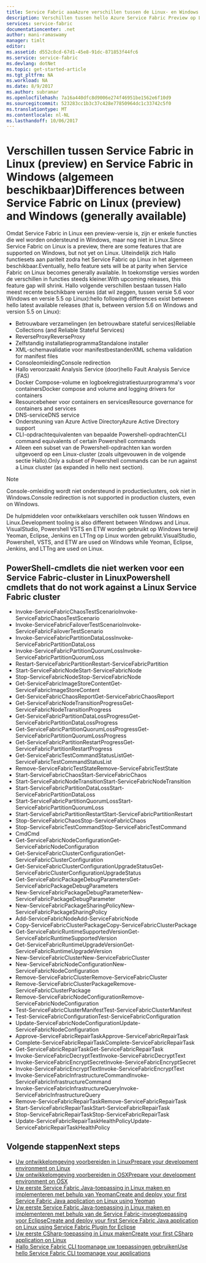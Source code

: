 ```yaml
---
title: Service Fabric aaaAzure verschillen tussen de Linux- en Windows | Microsoft Docs
description: Verschillen tussen hello Azure Service Fabric Preview op Linux- en Azure Service Fabric in Windows.
services: service-fabric
documentationcenter: .net
author: mani-ramaswamy
manager: timlt
editor: 
ms.assetid: d552c8cd-67d1-45e8-91dc-871853f44fc6
ms.service: service-fabric
ms.devlang: dotNet
ms.topic: get-started-article
ms.tgt_pltfrm: NA
ms.workload: NA
ms.date: 8/9/2017
ms.author: subramar
ms.openlocfilehash: 7a16a440dfc8d9006e274f46951be1562e6f10d9
ms.sourcegitcommit: 523283cc1b3c37c428e77850964dc1c33742c5f0
ms.translationtype: MT
ms.contentlocale: nl-NL
ms.lasthandoff: 10/06/2017
---
```

# <a name="differences-between-service-fabric-on-linux-preview-and-windows-generally-available"></a><span data-ttu-id="99e69-103">Verschillen tussen Service Fabric in Linux (preview) en Service Fabric in Windows (algemeen beschikbaar)</span><span class="sxs-lookup"><span data-stu-id="99e69-103">Differences between Service Fabric on Linux (preview) and Windows (generally available)</span></span>

<span data-ttu-id="99e69-104">Omdat Service Fabric in Linux een preview-versie is, zijn er enkele functies die wel worden ondersteund in Windows, maar nog niet in Linux.</span><span class="sxs-lookup"><span data-stu-id="99e69-104">Since Service Fabric on Linux is a preview, there are some features that are supported on Windows, but not yet on Linux.</span></span> <span data-ttu-id="99e69-105">Uiteindelijk zich Hallo functiesets aan pariteit zodra het Service Fabric op Linux in het algemeen beschikbaar.</span><span class="sxs-lookup"><span data-stu-id="99e69-105">Eventually, hello feature sets will be at parity when Service Fabric on Linux becomes generally available.</span></span> <span data-ttu-id="99e69-106">In toekomstige versies worden de verschillen in functies steeds kleiner.</span><span class="sxs-lookup"><span data-stu-id="99e69-106">With upcoming releases, this feature gap will shrink.</span></span> <span data-ttu-id="99e69-107">Hallo volgende verschillen bestaan tussen Hallo meest recente beschikbare versies (dat wil zeggen, tussen versie 5.6 voor Windows en versie 5.5 op Linux):</span><span class="sxs-lookup"><span data-stu-id="99e69-107">hello following differences exist between hello latest available releases (that is, between version 5.6 on Windows and version 5.5 on Linux):</span></span> 

* <span data-ttu-id="99e69-108">Betrouwbare verzamelingen (en betrouwbare stateful services)</span><span class="sxs-lookup"><span data-stu-id="99e69-108">Reliable Collections (and Reliable Stateful Services)</span></span> 
* <span data-ttu-id="99e69-109">ReverseProxy</span><span class="sxs-lookup"><span data-stu-id="99e69-109">ReverseProxy</span></span> 
* <span data-ttu-id="99e69-110">Zelfstandig installatieprogramma</span><span class="sxs-lookup"><span data-stu-id="99e69-110">Standalone installer</span></span> 
* <span data-ttu-id="99e69-111">XML-schemavalidatie voor manifestbestanden</span><span class="sxs-lookup"><span data-stu-id="99e69-111">XML schema validation for manifest files</span></span> 
* <span data-ttu-id="99e69-112">Consoleomleiding</span><span class="sxs-lookup"><span data-stu-id="99e69-112">Console redirection</span></span> 
* <span data-ttu-id="99e69-113">Hallo veroorzaakt Analysis Service (door)</span><span class="sxs-lookup"><span data-stu-id="99e69-113">hello Fault Analysis Service (FAS)</span></span>
* <span data-ttu-id="99e69-114">Docker Compose-volume en logboekregistratiestuurprogramma's voor containers</span><span class="sxs-lookup"><span data-stu-id="99e69-114">Docker compose and volume and logging drivers for containers</span></span> 
* <span data-ttu-id="99e69-115">Resourcebeheer voor containers en services</span><span class="sxs-lookup"><span data-stu-id="99e69-115">Resource governance for containers and services</span></span> 
* <span data-ttu-id="99e69-116">DNS-service</span><span class="sxs-lookup"><span data-stu-id="99e69-116">DNS service</span></span>
* <span data-ttu-id="99e69-117">Ondersteuning van Azure Active Directory</span><span class="sxs-lookup"><span data-stu-id="99e69-117">Azure Active Directory support</span></span>
* <span data-ttu-id="99e69-118">CLI-opdrachtequivalenten van bepaalde Powershell-opdrachten</span><span class="sxs-lookup"><span data-stu-id="99e69-118">CLI command equivalents of certain Powershell commands</span></span> 
* <span data-ttu-id="99e69-119">Alleen een subset van de Powershell-opdrachten kan worden uitgevoerd op een Linux-cluster (zoals uitgevouwen in de volgende sectie Hallo).</span><span class="sxs-lookup"><span data-stu-id="99e69-119">Only a subset of Powershell commands can be run against a Linux cluster (as expanded in hello next section).</span></span>

>[!NOTE]
><span data-ttu-id="99e69-120">Console-omleiding wordt niet ondersteund in productieclusters, ook niet in Windows.</span><span class="sxs-lookup"><span data-stu-id="99e69-120">Console redirection is not supported in production clusters, even on Windows.</span></span>

<span data-ttu-id="99e69-121">De hulpmiddelen voor ontwikkelaars verschillen ook tussen Windows en Linux.</span><span class="sxs-lookup"><span data-stu-id="99e69-121">Development tooling is also different between Windows and Linux.</span></span> <span data-ttu-id="99e69-122">VisualStudio, Powershell VSTS en ETW worden gebruikt op Windows terwijl Yeoman, Eclipse, Jenkins en LTTng op Linux worden gebruikt.</span><span class="sxs-lookup"><span data-stu-id="99e69-122">VisualStudio, Powershell, VSTS, and ETW are used on Windows while Yeoman, Eclipse, Jenkins, and LTTng are used on Linux.</span></span>

## <a name="powershell-cmdlets-that-do-not-work-against-a-linux-service-fabric-cluster"></a><span data-ttu-id="99e69-123">PowerShell-cmdlets die niet werken voor een Service Fabric-cluster in Linux</span><span class="sxs-lookup"><span data-stu-id="99e69-123">Powershell cmdlets that do not work against a Linux Service Fabric cluster</span></span>

* <span data-ttu-id="99e69-124">Invoke-ServiceFabricChaosTestScenario</span><span class="sxs-lookup"><span data-stu-id="99e69-124">Invoke-ServiceFabricChaosTestScenario</span></span>
* <span data-ttu-id="99e69-125">Invoke-ServiceFabricFailoverTestScenario</span><span class="sxs-lookup"><span data-stu-id="99e69-125">Invoke-ServiceFabricFailoverTestScenario</span></span>
* <span data-ttu-id="99e69-126">Invoke-ServiceFabricPartitionDataLoss</span><span class="sxs-lookup"><span data-stu-id="99e69-126">Invoke-ServiceFabricPartitionDataLoss</span></span>
* <span data-ttu-id="99e69-127">Invoke-ServiceFabricPartitionQuorumLoss</span><span class="sxs-lookup"><span data-stu-id="99e69-127">Invoke-ServiceFabricPartitionQuorumLoss</span></span>
* <span data-ttu-id="99e69-128">Restart-ServiceFabricPartition</span><span class="sxs-lookup"><span data-stu-id="99e69-128">Restart-ServiceFabricPartition</span></span>
* <span data-ttu-id="99e69-129">Start-ServiceFabricNode</span><span class="sxs-lookup"><span data-stu-id="99e69-129">Start-ServiceFabricNode</span></span>
* <span data-ttu-id="99e69-130">Stop-ServiceFabricNode</span><span class="sxs-lookup"><span data-stu-id="99e69-130">Stop-ServiceFabricNode</span></span>
* <span data-ttu-id="99e69-131">Get-ServiceFabricImageStoreContent</span><span class="sxs-lookup"><span data-stu-id="99e69-131">Get-ServiceFabricImageStoreContent</span></span>
* <span data-ttu-id="99e69-132">Get-ServiceFabricChaosReport</span><span class="sxs-lookup"><span data-stu-id="99e69-132">Get-ServiceFabricChaosReport</span></span>
* <span data-ttu-id="99e69-133">Get-ServiceFabricNodeTransitionProgress</span><span class="sxs-lookup"><span data-stu-id="99e69-133">Get-ServiceFabricNodeTransitionProgress</span></span>
* <span data-ttu-id="99e69-134">Get-ServiceFabricPartitionDataLossProgress</span><span class="sxs-lookup"><span data-stu-id="99e69-134">Get-ServiceFabricPartitionDataLossProgress</span></span>
* <span data-ttu-id="99e69-135">Get-ServiceFabricPartitionQuorumLossProgress</span><span class="sxs-lookup"><span data-stu-id="99e69-135">Get-ServiceFabricPartitionQuorumLossProgress</span></span>
* <span data-ttu-id="99e69-136">Get-ServiceFabricPartitionRestartProgress</span><span class="sxs-lookup"><span data-stu-id="99e69-136">Get-ServiceFabricPartitionRestartProgress</span></span>
* <span data-ttu-id="99e69-137">Get-ServiceFabricTestCommandStatusList</span><span class="sxs-lookup"><span data-stu-id="99e69-137">Get-ServiceFabricTestCommandStatusList</span></span>
* <span data-ttu-id="99e69-138">Remove-ServiceFabricTestState</span><span class="sxs-lookup"><span data-stu-id="99e69-138">Remove-ServiceFabricTestState</span></span>
* <span data-ttu-id="99e69-139">Start-ServiceFabricChaos</span><span class="sxs-lookup"><span data-stu-id="99e69-139">Start-ServiceFabricChaos</span></span>
* <span data-ttu-id="99e69-140">Start-ServiceFabricNodeTransition</span><span class="sxs-lookup"><span data-stu-id="99e69-140">Start-ServiceFabricNodeTransition</span></span>
* <span data-ttu-id="99e69-141">Start-ServiceFabricPartitionDataLoss</span><span class="sxs-lookup"><span data-stu-id="99e69-141">Start-ServiceFabricPartitionDataLoss</span></span>
* <span data-ttu-id="99e69-142">Start-ServiceFabricPartitionQuorumLoss</span><span class="sxs-lookup"><span data-stu-id="99e69-142">Start-ServiceFabricPartitionQuorumLoss</span></span>
* <span data-ttu-id="99e69-143">Start-ServiceFabricPartitionRestart</span><span class="sxs-lookup"><span data-stu-id="99e69-143">Start-ServiceFabricPartitionRestart</span></span>
* <span data-ttu-id="99e69-144">Stop-ServiceFabricChaos</span><span class="sxs-lookup"><span data-stu-id="99e69-144">Stop-ServiceFabricChaos</span></span>
* <span data-ttu-id="99e69-145">Stop-ServiceFabricTestCommand</span><span class="sxs-lookup"><span data-stu-id="99e69-145">Stop-ServiceFabricTestCommand</span></span>
* <span data-ttu-id="99e69-146">Cmd</span><span class="sxs-lookup"><span data-stu-id="99e69-146">Cmd</span></span>
* <span data-ttu-id="99e69-147">Get-ServiceFabricNodeConfiguration</span><span class="sxs-lookup"><span data-stu-id="99e69-147">Get-ServiceFabricNodeConfiguration</span></span>
* <span data-ttu-id="99e69-148">Get-ServiceFabricClusterConfiguration</span><span class="sxs-lookup"><span data-stu-id="99e69-148">Get-ServiceFabricClusterConfiguration</span></span>
* <span data-ttu-id="99e69-149">Get-ServiceFabricClusterConfigurationUpgradeStatus</span><span class="sxs-lookup"><span data-stu-id="99e69-149">Get-ServiceFabricClusterConfigurationUpgradeStatus</span></span>
* <span data-ttu-id="99e69-150">Get-ServiceFabricPackageDebugParameters</span><span class="sxs-lookup"><span data-stu-id="99e69-150">Get-ServiceFabricPackageDebugParameters</span></span>
* <span data-ttu-id="99e69-151">New-ServiceFabricPackageDebugParameter</span><span class="sxs-lookup"><span data-stu-id="99e69-151">New-ServiceFabricPackageDebugParameter</span></span>
* <span data-ttu-id="99e69-152">New-ServiceFabricPackageSharingPolicy</span><span class="sxs-lookup"><span data-stu-id="99e69-152">New-ServiceFabricPackageSharingPolicy</span></span>
* <span data-ttu-id="99e69-153">Add-ServiceFabricNode</span><span class="sxs-lookup"><span data-stu-id="99e69-153">Add-ServiceFabricNode</span></span>
* <span data-ttu-id="99e69-154">Copy-ServiceFabricClusterPackage</span><span class="sxs-lookup"><span data-stu-id="99e69-154">Copy-ServiceFabricClusterPackage</span></span>
* <span data-ttu-id="99e69-155">Get-ServiceFabricRuntimeSupportedVersion</span><span class="sxs-lookup"><span data-stu-id="99e69-155">Get-ServiceFabricRuntimeSupportedVersion</span></span>
* <span data-ttu-id="99e69-156">Get-ServiceFabricRuntimeUpgradeVersion</span><span class="sxs-lookup"><span data-stu-id="99e69-156">Get-ServiceFabricRuntimeUpgradeVersion</span></span>
* <span data-ttu-id="99e69-157">New-ServiceFabricCluster</span><span class="sxs-lookup"><span data-stu-id="99e69-157">New-ServiceFabricCluster</span></span>
* <span data-ttu-id="99e69-158">New-ServiceFabricNodeConfiguration</span><span class="sxs-lookup"><span data-stu-id="99e69-158">New-ServiceFabricNodeConfiguration</span></span>
* <span data-ttu-id="99e69-159">Remove-ServiceFabricCluster</span><span class="sxs-lookup"><span data-stu-id="99e69-159">Remove-ServiceFabricCluster</span></span>
* <span data-ttu-id="99e69-160">Remove-ServiceFabricClusterPackage</span><span class="sxs-lookup"><span data-stu-id="99e69-160">Remove-ServiceFabricClusterPackage</span></span>
* <span data-ttu-id="99e69-161">Remove-ServiceFabricNodeConfiguration</span><span class="sxs-lookup"><span data-stu-id="99e69-161">Remove-ServiceFabricNodeConfiguration</span></span>
* <span data-ttu-id="99e69-162">Test-ServiceFabricClusterManifest</span><span class="sxs-lookup"><span data-stu-id="99e69-162">Test-ServiceFabricClusterManifest</span></span>
* <span data-ttu-id="99e69-163">Test-ServiceFabricConfiguration</span><span class="sxs-lookup"><span data-stu-id="99e69-163">Test-ServiceFabricConfiguration</span></span>
* <span data-ttu-id="99e69-164">Update-ServiceFabricNodeConfiguration</span><span class="sxs-lookup"><span data-stu-id="99e69-164">Update-ServiceFabricNodeConfiguration</span></span>
* <span data-ttu-id="99e69-165">Approve-ServiceFabricRepairTask</span><span class="sxs-lookup"><span data-stu-id="99e69-165">Approve-ServiceFabricRepairTask</span></span>
* <span data-ttu-id="99e69-166">Complete-ServiceFabricRepairTask</span><span class="sxs-lookup"><span data-stu-id="99e69-166">Complete-ServiceFabricRepairTask</span></span>
* <span data-ttu-id="99e69-167">Get-ServiceFabricRepairTask</span><span class="sxs-lookup"><span data-stu-id="99e69-167">Get-ServiceFabricRepairTask</span></span>
* <span data-ttu-id="99e69-168">Invoke-ServiceFabricDecryptText</span><span class="sxs-lookup"><span data-stu-id="99e69-168">Invoke-ServiceFabricDecryptText</span></span>
* <span data-ttu-id="99e69-169">Invoke-ServiceFabricEncryptSecret</span><span class="sxs-lookup"><span data-stu-id="99e69-169">Invoke-ServiceFabricEncryptSecret</span></span>
* <span data-ttu-id="99e69-170">Invoke-ServiceFabricEncryptText</span><span class="sxs-lookup"><span data-stu-id="99e69-170">Invoke-ServiceFabricEncryptText</span></span>
* <span data-ttu-id="99e69-171">Invoke-ServiceFabricInfrastructureCommand</span><span class="sxs-lookup"><span data-stu-id="99e69-171">Invoke-ServiceFabricInfrastructureCommand</span></span>
* <span data-ttu-id="99e69-172">Invoke-ServiceFabricInfrastructureQuery</span><span class="sxs-lookup"><span data-stu-id="99e69-172">Invoke-ServiceFabricInfrastructureQuery</span></span>
* <span data-ttu-id="99e69-173">Remove-ServiceFabricRepairTask</span><span class="sxs-lookup"><span data-stu-id="99e69-173">Remove-ServiceFabricRepairTask</span></span>
* <span data-ttu-id="99e69-174">Start-ServiceFabricRepairTask</span><span class="sxs-lookup"><span data-stu-id="99e69-174">Start-ServiceFabricRepairTask</span></span>
* <span data-ttu-id="99e69-175">Stop-ServiceFabricRepairTask</span><span class="sxs-lookup"><span data-stu-id="99e69-175">Stop-ServiceFabricRepairTask</span></span>
* <span data-ttu-id="99e69-176">Update-ServiceFabricRepairTaskHealthPolicy</span><span class="sxs-lookup"><span data-stu-id="99e69-176">Update-ServiceFabricRepairTaskHealthPolicy</span></span>



## <a name="next-steps"></a><span data-ttu-id="99e69-177">Volgende stappen</span><span class="sxs-lookup"><span data-stu-id="99e69-177">Next steps</span></span>
* [<span data-ttu-id="99e69-178">Uw ontwikkelomgeving voorbereiden in Linux</span><span class="sxs-lookup"><span data-stu-id="99e69-178">Prepare your development environment on Linux</span></span>](service-fabric-get-started-linux.md)
* [<span data-ttu-id="99e69-179">Uw ontwikkelomgeving voorbereiden in OSX</span><span class="sxs-lookup"><span data-stu-id="99e69-179">Prepare your development environment on OSX</span></span>](service-fabric-get-started-mac.md)
* [<span data-ttu-id="99e69-180">Uw eerste Service Fabric Java-toepassing in Linux maken en implementeren met behulp van Yeoman</span><span class="sxs-lookup"><span data-stu-id="99e69-180">Create and deploy your first Service Fabric Java application on Linux using Yeoman</span></span>](service-fabric-create-your-first-linux-application-with-java.md)
* [<span data-ttu-id="99e69-181">Uw eerste Service Fabric Java-toepassing in Linux maken en implementeren met behulp van de Service Fabric-invoegtoepassing voor Eclipse</span><span class="sxs-lookup"><span data-stu-id="99e69-181">Create and deploy your first Service Fabric Java application on Linux using Service Fabric Plugin for Eclipse</span></span>](service-fabric-get-started-eclipse.md)
* [<span data-ttu-id="99e69-182">Uw eerste CSharp-toepassing in Linux maken</span><span class="sxs-lookup"><span data-stu-id="99e69-182">Create your first CSharp application on Linux</span></span>](service-fabric-create-your-first-linux-application-with-csharp.md)
* [<span data-ttu-id="99e69-183">Hallo Service Fabric CLI toomanage uw toepassingen gebruiken</span><span class="sxs-lookup"><span data-stu-id="99e69-183">Use hello Service Fabric CLI toomanage your applications</span></span>](service-fabric-application-lifecycle-sfctl.md)
